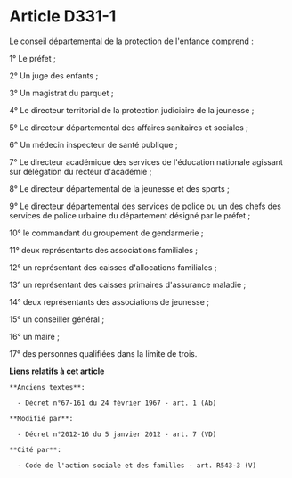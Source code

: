 # Article D331-1

Le conseil départemental de la protection de l'enfance comprend : 

1° Le préfet ; 

2° Un juge des enfants ; 

3° Un magistrat du parquet ; 

4° Le directeur territorial de la protection judiciaire de la jeunesse ; 

5° Le directeur départemental des affaires sanitaires et sociales ; 

6° Un médecin inspecteur de santé publique ; 

7°     Le directeur académique des services de l'éducation nationale agissant sur délégation du recteur d'académie ; 

8° Le directeur départemental de la jeunesse et des sports ; 

9° Le directeur départemental des services de police ou un des chefs des services de police urbaine du département désigné
par le préfet ; 

10° le commandant du groupement de gendarmerie ; 

11° deux représentants des associations familiales ; 

12° un représentant des caisses d'allocations familiales ; 

13° un représentant des caisses primaires d'assurance maladie ; 

14° deux représentants des associations de jeunesse ; 

15° un conseiller général ; 

16° un maire ; 

17° des personnes qualifiées dans la limite de trois.

**Liens relatifs à cet article**

	**Anciens textes**:

	  - Décret n°67-161 du 24 février 1967 - art. 1 (Ab)

	**Modifié par**:

	  - Décret n°2012-16 du 5 janvier 2012 - art. 7 (VD)

	**Cité par**:

	  - Code de l'action sociale et des familles - art. R543-3 (V)
